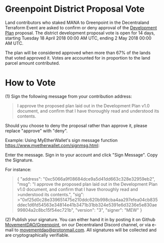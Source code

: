 # Greenpoint District Proposal Vote

Land contributors who staked MANA to Greenpoint in the Decentraland Terraform Event are asked to confirm or deny approval of the [Development Plan]( https://github.com/MovementDAO/Greenpoint/blob/master/Greenpoint-Dev-Plan-v1.0.pdf) proposal. The district development proposal vote is open for 14 days, starting Tuesday 18 April 2018 00:00 AM UTC, ending 2 May 2018 00:00 AM UTC.

The plan will be considered approved when more than 67% of the lands that voted approved it. Votes are accounted for in proportion to the land parcel amount contributed.

# How to Vote

(1) Sign the following message from your contribution address:

>I approve the proposed plan laid out in the Development Plan v1.0 document, and confirm that I have thoroughly read and understood its contents.

Should you choose to deny the proposal rather than approve it, please replace "approve" with "deny".

Example: Using MyEtherWallet's sign message function https://www.myetherwallet.com/signmsg.html:

Enter the message. Sign in to your account and click "Sign Message". Copy the Signature.

For instance:
>{
>  "address": "0xc5066a9f08684dce9a5d41dd663c328e32959eb2",
>  "msg": "I approve the proposed plan laid out in the Development Plan v1.0 document, and confirm that I have thoroughly read and >understood its contents.",
>  "sig": >"0xf25d0c28e339651475e210ddc620b998cba4aa297efea04cb835ddec1d6fd54563e34814e41b3471b31bb324e5391e6d3236e5e830ae99804a2c8bc15f54ec721b",
>  "version": "3",
>  "signer": "MEW"
>}

(2) Publish your signature. You can either hand it in by posting it on Github [MovementDAO/Greenpoint](https://github.com/MovementDAO/Greenpoint/issues/1), on our Decentraland Discord channel, or via e-mail to movementdao@protonmail.com. All signatures will be collected and are cryptographically verifiable.
